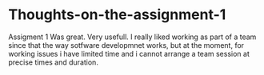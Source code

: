 # Thoughts-on-the-assignment-1
Assigment 1 Was great. Very usefull.
I really liked working as part of a team since that the way sotfware developmnet works, but at the moment, for working issues i have limited time and i cannot arrange a team session at precise times and duration.   
